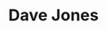 ---
avatar: /images/people/davejones.jpg
avatar_small: /images/people/davejones_small.jpg
bio: Keeping the lights at podcastindex.org
gplus: null
homepage: https://podcastindex.org/
instagram: null
linkedin: null
title: Dave Jones
twitter: null
type: guest
username: davejones
youtube: null
---